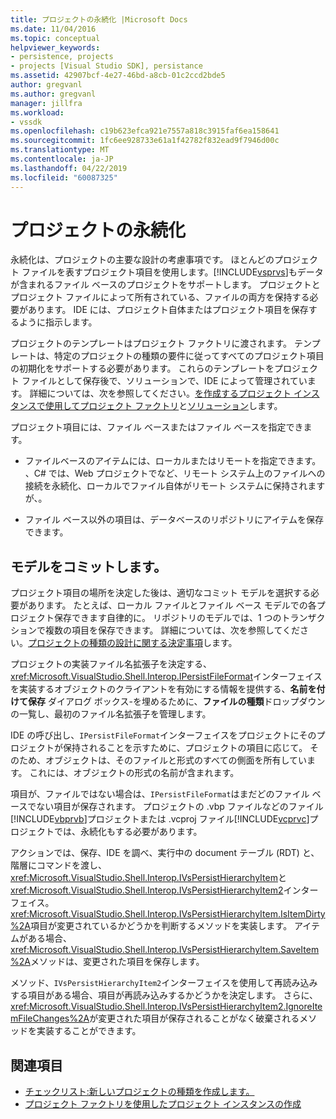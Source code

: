 ```yaml
---
title: プロジェクトの永続化 |Microsoft Docs
ms.date: 11/04/2016
ms.topic: conceptual
helpviewer_keywords:
- persistence, projects
- projects [Visual Studio SDK], persistance
ms.assetid: 42907bcf-4e27-46bd-a8cb-01c2ccd2bde5
author: gregvanl
ms.author: gregvanl
manager: jillfra
ms.workload:
- vssdk
ms.openlocfilehash: c19b623efca921e7557a818c3915faf6ea158641
ms.sourcegitcommit: 1fc6ee928733e61a1f42782f832ead9f7946d00c
ms.translationtype: MT
ms.contentlocale: ja-JP
ms.lasthandoff: 04/22/2019
ms.locfileid: "60087325"
---
```

# <a name="project-persistence"></a>プロジェクトの永続化
永続化は、プロジェクトの主要な設計の考慮事項です。 ほとんどのプロジェクト ファイルを表すプロジェクト項目を使用します。[!INCLUDE[vsprvs](../../code-quality/includes/vsprvs_md.md)]もデータが含まれるファイル ベースのプロジェクトをサポートします。 プロジェクトとプロジェクト ファイルによって所有されている、ファイルの両方を保持する必要があります。 IDE には、プロジェクト自体またはプロジェクト項目を保存するように指示します。

 プロジェクトのテンプレートはプロジェクト ファクトリに渡されます。 テンプレートは、特定のプロジェクトの種類の要件に従ってすべてのプロジェクト項目の初期化をサポートする必要があります。 これらのテンプレートをプロジェクト ファイルとして保存後で、ソリューションで、IDE によって管理されています。 詳細については、次を参照してください。[を作成するプロジェクト インスタンスで使用してプロジェクト ファクトリ](../../extensibility/internals/creating-project-instances-by-using-project-factories.md)と[ソリューション](../../extensibility/internals/solutions-overview.md)します。

 プロジェクト項目には、ファイル ベースまたはファイル ベースを指定できます。

- ファイルベースのアイテムには、ローカルまたはリモートを指定できます。 、C# では、Web プロジェクトでなど、リモート システム上のファイルへの接続を永続化、ローカルでファイル自体がリモート システムに保持されますが、。

- ファイル ベース以外の項目は、データベースのリポジトリにアイテムを保存できます。

## <a name="commit-models"></a>モデルをコミットします。
 プロジェクト項目の場所を決定した後は、適切なコミット モデルを選択する必要があります。 たとえば、ローカル ファイルとファイル ベース モデルでの各プロジェクト保存できます自律的に。 リポジトリのモデルでは、1 つのトランザクションで複数の項目を保存できます。 詳細については、次を参照してください。[プロジェクトの種類の設計に関する決定事項](../../extensibility/internals/project-type-design-decisions.md)します。

 プロジェクトの実装ファイル名拡張子を決定する、<xref:Microsoft.VisualStudio.Shell.Interop.IPersistFileFormat>インターフェイスを実装するオブジェクトのクライアントを有効にする情報を提供する、**名前を付けて保存** ダイアログ ボックス-を埋めるために、**ファイルの種類**ドロップダウンの一覧し、最初のファイル名拡張子を管理します。

 IDE の呼び出し、`IPersistFileFormat`インターフェイスをプロジェクトにそのプロジェクトが保持されることを示すために、プロジェクトの項目に応じて。 そのため、オブジェクトは、そのファイルと形式のすべての側面を所有しています。 これには、オブジェクトの形式の名前が含まれます。

 項目が、ファイルではない場合は、`IPersistFileFormat`はまだどのファイル ベースでない項目が保存されます。 プロジェクトの .vbp ファイルなどのファイル[!INCLUDE[vbprvb](../../code-quality/includes/vbprvb_md.md)]プロジェクトまたは .vcproj ファイル[!INCLUDE[vcprvc](../../code-quality/includes/vcprvc_md.md)]プロジェクトでは、永続化もする必要があります。

 アクションでは、保存、IDE を調べ、実行中の document テーブル (RDT) と、階層にコマンドを渡し、<xref:Microsoft.VisualStudio.Shell.Interop.IVsPersistHierarchyItem>と<xref:Microsoft.VisualStudio.Shell.Interop.IVsPersistHierarchyItem2>インターフェイス。 <xref:Microsoft.VisualStudio.Shell.Interop.IVsPersistHierarchyItem.IsItemDirty%2A>項目が変更されているかどうかを判断するメソッドを実装します。 アイテムがある場合、<xref:Microsoft.VisualStudio.Shell.Interop.IVsPersistHierarchyItem.SaveItem%2A>メソッドは、変更された項目を保存します。

 メソッド、`IVsPersistHierarchyItem2`インターフェイスを使用して再読み込みする項目がある場合、項目が再読み込みするかどうかを決定します。 さらに、<xref:Microsoft.VisualStudio.Shell.Interop.IVsPersistHierarchyItem2.IgnoreItemFileChanges%2A>が変更された項目が保存されることがなく破棄されるメソッドを実装することができます。

## <a name="see-also"></a>関連項目
- [チェックリスト:新しいプロジェクトの種類を作成します。](../../extensibility/internals/checklist-creating-new-project-types.md)
- [プロジェクト ファクトリを使用したプロジェクト インスタンスの作成](../../extensibility/internals/creating-project-instances-by-using-project-factories.md)